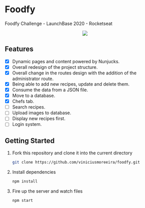 # Foodfy

Foodfy Challenge - LaunchBase 2020 - Rocketseat

<div align="center">
  <img src="https://rocketseat-cdn.s3-sa-east-1.amazonaws.com/mockup.png"/>
</div>

## Features

- [x] Dynamic pages and content powered by Nunjucks.
- [x] Overall redesign of the project structure.
- [x] Overall change in the routes design with the addition of the administrator route.
- [x] Being able to add new recipes, update and delete them.
- [x] Consume the data from a JSON file.
- [x] Move to a database.
- [x] Chefs tab.
- [ ] Search recipes.
- [ ] Upload images to database.
- [ ] Display new recipes first.
- [ ] Login system.

## Getting Started

1. Fork this repository and clone it into the current directory

   ```bash
   git clone https://github.com/viniciusmoreeira/foodfy.git
   ```

2. Install dependencies

   ```bash
   npm install
   ```

3. Fire up the server and watch files

   ```bash
   npm start
   ```

